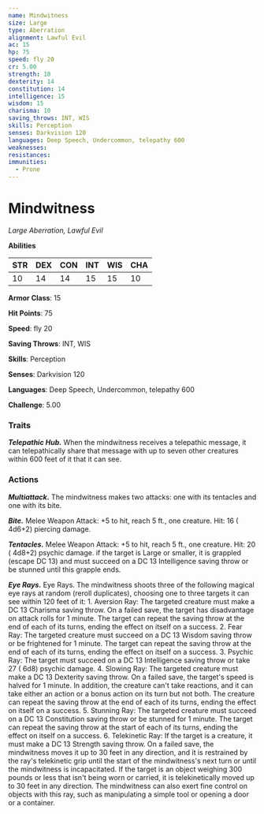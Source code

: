 ```yaml
---
name: Mindwitness
size: Large
type: Aberration
alignment: Lawful Evil
ac: 15
hp: 75
speed: fly 20
cr: 5.00
strength: 10
dexterity: 14
constitution: 14
intelligence: 15
wisdom: 15
charisma: 10
saving_throws: INT, WIS
skills: Perception
senses: Darkvision 120
languages: Deep Speech, Undercommon, telepathy 600
weaknesses:
resistances:
immunities:
  - Prone
---
```


# Mindwitness

*Large Aberration, Lawful Evil*

**Abilities**

| STR | DEX | CON | INT | WIS | CHA |
| --- | --- | --- | --- | --- | --- |
| 10 | 14 | 14 | 15 | 15 | 10 |

**Armor Class**: 15

**Hit Points**: 75

**Speed**: fly 20

**Saving Throws**: INT, WIS

**Skills**: Perception

**Senses**: Darkvision 120

**Languages**: Deep Speech, Undercommon, telepathy 600

**Challenge**: 5.00


### Traits
***Telepathic Hub.*** When the mindwitness receives a telepathic message, it can telepathically share that message with up to seven other creatures within 600 feet of it that it can see.


### Actions
***Multiattack.*** The mindwitness makes two attacks: one with its tentacles and one with its bite.

***Bite.*** Melee Weapon Attack:  +5 to hit, reach 5 ft., one creature. Hit: 16 ( 4d6+2) piercing damage.

***Tentacles.*** Melee Weapon Attack:  +5 to hit, reach 5 ft., one creature. Hit: 20 ( 4d8+2) psychic damage. if the target is Large or smaller, it is grappled (escape DC 13) and must succeed on a DC 13 Intelligence saving throw or be stunned until this grapple ends.

***Eye Rays.*** Eye Rays. The mindwitness shoots three of the following magical eye rays at random (reroll duplicates), choosing one to three targets it can see within 120 feet of it: 1. Aversion Ray: The targeted creature must make a DC 13 Charisma saving throw. On a failed save, the target has disadvantage on attack rolls for 1 minute. The target can repeat the saving throw at the end of each of its turns, ending the effect on itself on a success. 2. Fear Ray: The targeted creature must succeed on a DC 13 Wisdom saving throw or be frightened for 1 minute. The target can repeat the saving throw at the end of each of its turns, ending the effect on itself on a success. 3. Psychic Ray: The target must succeed on a DC 13 Intelligence saving throw or take 27 ( 6d8) psychic damage. 4. Slowing Ray: The targeted creature must make a DC 13 Dexterity saving throw. On a failed save, the target's speed is halved for 1 minute. In addition, the creature can't take reactions, and it can take either an action or a bonus action on its turn but not both. The creature can repeat the saving throw at the end of each of its turns, ending the effect on itself on a success. 5. Stunning Ray: The targeted creature must succeed on a DC 13 Constitution saving throw or be stunned for 1 minute. The target can repeat the saving throw at the start of each of its turns, ending the effect on itself on a success. 6. Telekinetic Ray: If the target is a creature, it must make a DC 13 Strength saving throw. On a failed save, the mindwitness moves it up to 30 feet in any direction, and it is restrained by the ray's telekinetic grip until the start of the mindwitness's next turn or until the mindwitness is incapacitated. If the target is an object weighing 300 pounds or less that isn't being worn or carried, it is telekinetically moved up to 30 feet in any direction. The mindwitness can also exert fine control on objects with this ray, such as manipulating a simple tool or opening a door or a container.

